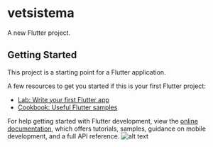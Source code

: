 # vetsistema

A new Flutter project.

## Getting Started

This project is a starting point for a Flutter application.

A few resources to get you started if this is your first Flutter project:

- [Lab: Write your first Flutter app](https://docs.flutter.dev/get-started/codelab)
- [Cookbook: Useful Flutter samples](https://docs.flutter.dev/cookbook)

For help getting started with Flutter development, view the
[online documentation](https://docs.flutter.dev/), which offers tutorials,
samples, guidance on mobile development, and a full API reference.
![alt text](https://media.giphy.com/media/VekcnHOwOI5So/giphy.gif?cid=790b7611hlby0v7h7t569pq5vrm29klok5z892kr0lug5kj8&ep=v1_gifs_search&rid=giphy.gif&ct=g)
